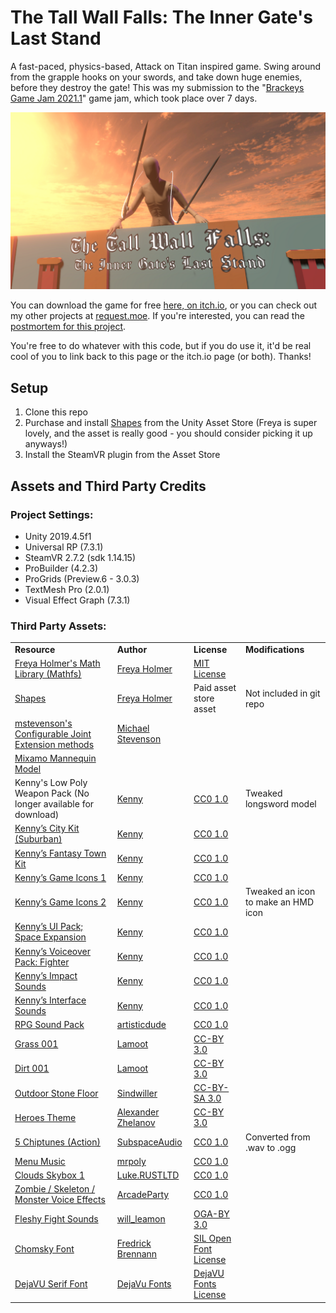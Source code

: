 # The Tall Wall Falls: The Inner Gate's Last Stand

A fast-paced, physics-based, Attack on Titan inspired game. Swing around from the grapple hooks on your swords, and take down huge enemies, before they destroy the gate!
This was my submission to the "[Brackeys Game Jam 2021.1](https://itch.io/jam/brackeys-5)" game jam, which took place over 7 days.

<p align="center">
    <img src="./readmeContents/thumbnail_youtube.png">
</p>

You can download the game for free [here, on itch.io](https://request.itch.io/the-tall-wall-falls), or you can check out my other projects at [request.moe](https://request.moe). If you're interested, you can read the [postmortem for this project](./postmortem.md).

You're free to do whatever with this code, but if you do use it, it'd be real cool of you to link back to this page or the itch.io page (or both). Thanks!


## Setup

  1. Clone this repo
  2. Purchase and install [Shapes](https://assetstore.unity.com/packages/tools/particles-effects/shapes-173167) from the Unity Asset Store (Freya is super lovely, and the asset is really good - you should consider picking it up anyways!)
  3. Install the SteamVR plugin from the Asset Store


## Assets and Third Party Credits

### Project Settings:
  * Unity 2019.4.5f1
  * Universal RP (7.3.1)
  * SteamVR 2.7.2 (sdk 1.14.15)
  * ProBuilder (4.2.3)
  * ProGrids (Preview.6 - 3.0.3)
  * TextMesh Pro (2.0.1)
  * Visual Effect Graph (7.3.1)
  

### Third Party Assets:

<table>
	<tbody><tr>
		<td><strong>Resource</strong></td>
		<td><strong>Author</strong></td>
		<td><strong>License</strong></td>
		<td><strong>Modifications</strong></td>
	</tr>
	<tr>
		<td><a href="https://github.com/FreyaHolmer/Mathfs">Freya Holmer's Math Library (Mathfs)</a></td>
		<td>
<a href="https://twitter.com/FreyaHolmer">Freya Holmer</a><br></td>
		<td><a href="https://github.com/FreyaHolmer/Mathfs/blob/master/LICENSE.txt">MIT License</a></td>
		<td>
<br></td>
	</tr><tr>
		<td><a href="https://assetstore.unity.com/packages/tools/particles-effects/shapes-173167">Shapes</a></td>
		<td><a href="https://twitter.com/FreyaHolmer">Freya Holmer</a></td>
		<td>Paid asset store asset<br></td>
		<td>Not included in git repo<br></td>
	</tr>
	<tr>
		<td><a href="https://gist.github.com/mstevenson/4958837">mstevenson's Configurable Joint Extension methods</a></td>
		<td><a href="https://gist.github.com/mstevenson">Michael Stevenson</a><br></td>
		<td>
<br></td>
		<td>
<br></td>
	</tr>
	<tr>
		<td><a href="https://www.mixamo.com/#/?query=manne&type=Character">Mixamo Mannequin Model</a></td>
		<td>
<br></td>
		<td>
<br></td>
		<td>
<br></td>
	</tr>
	<tr>
		<td>Kenny's Low Poly Weapon Pack (No longer available for download)</td>
		<td><a href="https://www.kenney.nl/assets">Kenny</a></td>
		<td><a href="https://creativecommons.org/publicdomain/zero/1.0/">CC0 1.0</a></td>
		<td>Tweaked longsword model</td>
	</tr>
	<tr>
		<td><a href="https://www.kenney.nl/assets/city-kit-suburban">Kenny’s City Kit (Suburban)</a></td>
		<td><a href="https://www.kenney.nl/assets">Kenny</a></td>
		<td><a href="https://creativecommons.org/publicdomain/zero/1.0/">CC0 1.0</a></td>
		<td>
<br></td>
	</tr>
	<tr>
		<td><a href="https://www.kenney.nl/assets/fantasy-town-kit">Kenny’s Fantasy Town Kit</a></td>
		<td><a href="https://www.kenney.nl/assets">Kenny</a></td>
		<td><a href="https://creativecommons.org/publicdomain/zero/1.0/">CC0 1.0</a></td>
		<td>
<br></td>
	</tr>
	<tr>
		<td><a href="https://www.kenney.nl/assets/game-icons">Kenny’s Game Icons 1</a></td>
		<td><a href="https://www.kenney.nl/assets">Kenny</a></td>
		<td><a href="https://creativecommons.org/publicdomain/zero/1.0/">CC0 1.0</a></td>
		<td>
<br></td>
	</tr>
	<tr>
		<td><a href="https://www.kenney.nl/assets/game-icons-expansion">Kenny’s Game Icons 2</a></td>
		<td><a href="https://www.kenney.nl/assets">Kenny</a></td>
		<td><a href="https://creativecommons.org/publicdomain/zero/1.0/">CC0 1.0</a></td>
		<td>Tweaked an icon to make an HMD icon</td>
	</tr>
	<tr>
		<td><a href="https://www.kenney.nl/assets/ui-pack-space-expansion">Kenny’s UI Pack; Space Expansion</a></td>
		<td><a href="https://www.kenney.nl/assets">Kenny</a></td>
		<td><a href="https://creativecommons.org/publicdomain/zero/1.0/">CC0 1.0</a></td>
		<td>
<br></td>
	</tr>
	<tr>
		<td><a href="https://www.kenney.nl/assets/voiceover-pack-fighter">Kenny’s Voiceover Pack: Fighter</a></td>
		<td><a href="https://www.kenney.nl/assets">Kenny</a></td>
		<td><a href="https://creativecommons.org/publicdomain/zero/1.0/">CC0 1.0</a></td>
		<td>
<br></td>
	</tr>
	<tr>
		<td><a href="https://www.kenney.nl/assets/impact-sounds">Kenny’s Impact Sounds</a></td>
		<td><a href="https://www.kenney.nl/assets">Kenny</a></td>
		<td><a href="https://creativecommons.org/publicdomain/zero/1.0/">CC0 1.0</a></td>
		<td>
<br></td>
	</tr>
	<tr>
		<td><a href="https://www.kenney.nl/assets/interface-sounds">Kenny’s Interface Sounds</a></td>
		<td><a href="https://www.kenney.nl/assets">Kenny</a></td>
		<td><a href="https://creativecommons.org/publicdomain/zero/1.0/">CC0 1.0</a></td>
		<td>
<br></td>
	</tr>
	<tr>
		<td><a href="https://opengameart.org/content/rpg-sound-pack">RPG Sound Pack</a></td>
		<td><a href="https://opengameart.org/users/artisticdude">artisticdude</a></td>
		<td><a href="https://creativecommons.org/publicdomain/zero/1.0/">CC0 1.0</a></td>
		<td>
<br></td>
	</tr>
	<tr>
		<td><a href="https://opengameart.org/content/grass-001">Grass 001</a></td>
		<td><a href="https://opengameart.org/users/lamoot">Lamoot</a></td>
		<td><a href="https://creativecommons.org/licenses/by/3.0/">CC-BY 3.0</a></td>
		<td>
<br></td>
	</tr>
	<tr>
		<td><a href="https://opengameart.org/content/dirt-001">Dirt 001</a></td>
		<td><a href="https://opengameart.org/users/lamoot">Lamoot</a></td>
		<td><a href="https://creativecommons.org/licenses/by/3.0/">CC-BY 3.0</a></td>
		<td>
<br></td>
	</tr>
	<tr>
		<td><a href="https://opengameart.org/content/outdoor-stone-floor">Outdoor Stone Floor</a></td>
		<td><a href="https://opengameart.org/users/sindwiller">Sindwiller</a></td>
		<td><a href="https://creativecommons.org/licenses/by-sa/3.0/">CC-BY-SA 3.0</a></td>
		<td>
<br></td>
	</tr>
	<tr>
		<td><a href="https://opengameart.org/content/heroes-theme">Heroes Theme</a></td>
		<td><a href="https://opengameart.org/users/alexandr-zhelanov">Alexander Zhelanov</a></td>
		<td><a href="https://creativecommons.org/licenses/by/3.0/">CC-BY 3.0</a></td>
		<td>
<br></td>
	</tr>
	<tr>
		<td><a href="https://opengameart.org/content/5-chiptunes-action">5 Chiptunes (Action)</a></td>
		<td><a href="https://opengameart.org/users/subspaceaudio">SubspaceAudio</a></td>
		<td><a href="https://creativecommons.org/publicdomain/zero/1.0/">CC0 1.0</a></td>
		<td>
Converted from .wav to .ogg<br></td>
	</tr>
	<tr>
		<td><a href="https://opengameart.org/content/menu-music">Menu Music</a></td>
		<td><a href="https://opengameart.org/users/mrpoly">mrpoly</a></td>
		<td><a href="https://creativecommons.org/publicdomain/zero/1.0/">CC0 1.0</a></td>
		<td>
<br></td>
	</tr>
	<tr>
		<td><a href="https://opengameart.org/content/clouds-skybox-1">Clouds Skybox 1</a></td>
		<td><a href="https://opengameart.org/users/lukerustltd">Luke.RUSTLTD</a></td>
		<td><a href="https://creativecommons.org/publicdomain/zero/1.0/">CC0 1.0</a></td>
		<td>
<br></td>
	</tr>
	<tr>
		<td><a href="https://opengameart.org/content/zombie-skeleton-monster-voice-effects">Zombie / Skeleton / Monster Voice Effects</a></td>
		<td><a href="https://opengameart.org/users/arcadeparty">ArcadeParty</a></td>
		<td><a href="https://creativecommons.org/publicdomain/zero/1.0/">CC0 1.0</a></td>
		<td>
<br></td>
	</tr>
	<tr>
		<td><a href="https://opengameart.org/content/fleshy-fight-sounds">Fleshy Fight Sounds</a></td>
		<td><a href="https://opengameart.org/users/willleamon">will_leamon</a></td>
		<td><a href="https://opengameart.org/content/oga-by-30-faq">OGA-BY 3.0</a></td>
		<td>
<br></td>
	</tr>
	<tr>
		<td><a href="https://www.fontsquirrel.com/fonts/chomsky">Chomsky Font</a></td>
		<td><a href="https://www.fontsquirrel.com/fonts/list/foundry/fredrick-brennan">Fredrick Brennann</a></td>
		<td><a href="https://www.fontsquirrel.com/license/chomsky">SIL Open Font License</a></td>
		<td>
<br></td>
	</tr>
	<tr>
		<td><a href="https://www.fontsquirrel.com/fonts/dejavu-serif">DejaVU Serif Font</a></td>
		<td><a href="https://www.fontsquirrel.com/fonts/list/foundry/dejavu-fonts">DejaVu Fonts</a></td>
		<td><a href="https://www.fontsquirrel.com/license/dejavu-serif">DejaVU Fonts License</a></td>
		<td>
<br></td>
	</tr>
</tbody></table>
